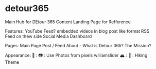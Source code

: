 # detour365

Main Hub for DEtour 365 Content 
    Landing Page for Refference

Features: 
    YouTube Feed? 
        embedded videos in blog post like format
    RSS Feed
        on thew side 
    Social Media Dashboard 

Pages:
    Main Page Post / Feed 
    About - What is Detour 365? The Mission? 


Appearance: 
    🌲 : 
    📷 : Use Photos from pixels williamslider 
    🏔️ : 
    🥾 : Hiking Theme 